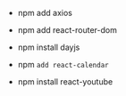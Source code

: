 - npm add axios
- npm add react-router-dom
- npm install dayjs
- npm `add react-calendar`

- npm install react-youtube
